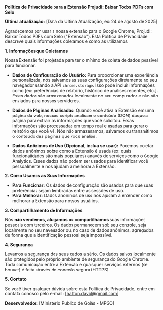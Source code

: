 **Política de Privacidade para a Extensão Projudi: Baixar Todos PDFs com Selo**

**Última atualização:** [Data da Última Atualização, ex: 24 de agosto de 2025]

Agradecemos por usar a nossa extensão para o Google Chrome, Projudi: Baixar Todos PDFs com Selo ("Extensão"). Esta Política de Privacidade descreve quais informações coletamos e como as utilizamos.

**1. Informações que Coletamos**

Nossa Extensão foi projetada para ter o mínimo de coleta de dados possível para funcionar.

* **Dados de Configuração do Usuário:** Para proporcionar uma experiência personalizada, nós salvamos as suas configurações diretamente no seu navegador usando a API `chrome.storage`. Isso pode incluir informações como [ex: preferências de relatório, histórico de análises recentes, etc.]. Estes dados são armazenados localmente no seu computador e não são enviados para nossos servidores.

* **Dados de Páginas Analisadas:** Quando você ativa a Extensão em uma página da web, nossos scripts analisam o conteúdo (DOM) daquela página para extrair as informações que você solicitou. Essas informações são processadas em tempo real e usadas para gerar o relatório que você vê. Nós não armazenamos, salvamos ou transmitimos o conteúdo das páginas que você analisa.

* **Dados Anônimos de Uso (Opcional, inclua se usar):** Podemos coletar dados anônimos sobre como a Extensão é usada (ex: quais funcionalidades são mais populares) através de serviços como o Google Analytics. Esses dados não podem ser usados para identificar você pessoalmente e nos ajudam a melhorar a Extensão.

**2. Como Usamos as Suas Informações**

* **Para Funcionar:** Os dados de configuração são usados para que suas preferências sejam lembradas entre as sessões de uso.
* **Para Melhorar:** Dados anônimos de uso nos ajudam a entender como melhorar a Extensão para nossos usuários.

**3. Compartilhamento de Informações**

Nós **não vendemos, alugamos ou compartilhamos** suas informações pessoais com terceiros. Os dados permanecem sob seu controle, seja localmente no seu navegador ou, no caso de dados anônimos, agregados de forma que a identificação pessoal seja impossível.

**4. Segurança**

Levamos a segurança dos seus dados a sério. Os dados salvos localmente são protegidos pelo próprio ambiente de segurança do Google Chrome. Toda comunicação entre a Extensão e quaisquer serviços externos (se houver) é feita através de conexão segura (HTTPS).

**5. Contato**

Se você tiver qualquer dúvida sobre esta Política de Privacidade, entre em contato conosco pelo e-mail: [hailton.david@gmail.com]

**Desenvolvedor:** [Ministério Publico de Goiás - MPGO]
